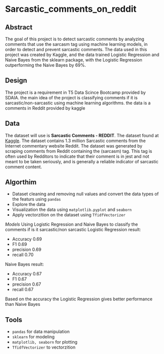 # Sarcastic_comments_on_reddit
## Abstract
The goal of this project is to detect sarcastic comments by analyzing comments that use the sarcasm tag using machine learning models, in order to detect and prevent sarcastic comments. The data used in this project was created by Kaggle, and the data trained Logistic Regression and Naive Bayes from the sklearn package, with the Logistic Regression outperforming the Naive Bayes by 69%.

## Design 
The project is a requirement in T5 Data Scince Bootcamp provided by SDAIA. the main idea of the project is classifying comments if it is sarcastic/non-sarcastic using machine learning algorithms. the data is a comments in Reddit provided by kaggle 

## Data
The dataset will use is **Sarcastic Comments - REDDIT**. 
The dataset found at [Kaggle](https://www.kaggle.com/sherinclaudia/sarcastic-comments-on-reddit).
The dataset contains 1.3 million Sarcastic comments from the Internet commentary website Reddit. The dataset was generated by scraping comments from Reddit containing the (sarcasm) tag. This tag is often used by Redditors to indicate that their comment is in jest and not meant to be taken seriously, and is generally a reliable indicator of sarcastic comment content.


## Algorthim
* Dataset cleaning and removing null values and convert the data types of the featurs using ```pandas```
* Explore the data
* Visualization the data using ```matplotlib.pyplot``` and ```seaborn```
* Apply vectorzition on the dataset using ```TfidfVectorizer```

*Models*
Using Logistic Regression and Naive Bayes to classify the comments if is it sarcastic/non sarcastic
Logistic Regression result:
* Accuracy 0.69
* F1 0.69
* precision 0.69
* recall 0.70

Naive Bayes result:
* Accuracy 0.67
* F1 0.67
* precision 0.67
* recall 0.67


Based on the accuracy the Logistic Regression gives better performance than Naive Bayes

## Tools
* `pandas` for data manipulation
* `sklearn` for modeling
* ```matplotlib, seaborn```  for plotting
* `TfidfVectorizer` to vectorzition

